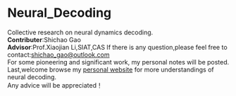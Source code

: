 # Neural_Decoding
Collective research on neural dynamics decoding. <br>
**Contributer**:Shichao Gao <br> **Advisor**:Prof.Xiaojian Li,SIAT,CAS
If there is any question,please feel free to contact:shichao_gao@outlook.com <br>
For some pioneering and significant work, my personal notes will be posted. <br>
Last,welcome browse my [personal website](https://www.edwingsc.com/) for more understandings of neural decoding.<br>
Any advice will be appreciated！
